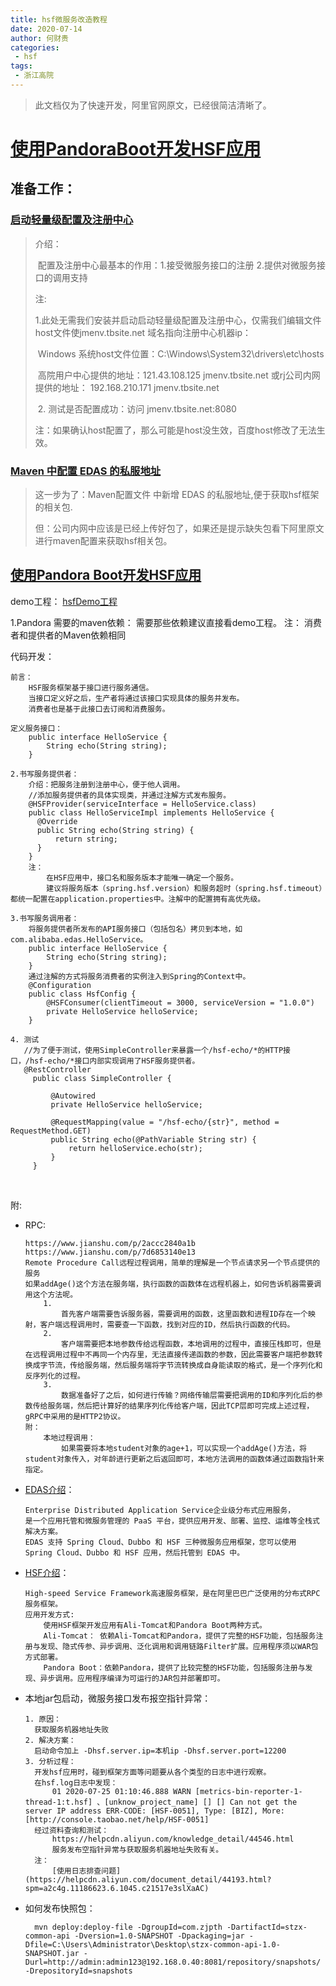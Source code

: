 ```yaml
---
title: hsf微服务改造教程
date: 2020-07-14
author: 何财贵
categories:
 - hsf
tags:
 - 浙江高院
---
```


> 此文档仅为了快速开发，阿里官网原文，已经很简洁清晰了。

# [使用PandoraBoot开发HSF应用](https://help.aliyun.com/document_detail/91226.html?spm=a2c4g.11186623.6.619.2f4f3af2mUOyry)

## 准备工作：

### [启动轻量级配置及注册中心](https://help.aliyun.com/document_detail/44163.html?spm=a2c4g.11186623.2.13.1a4042e48dt0za#task-2310117)  

> 介绍：
>
> ​	配置及注册中心最基本的作用：1.接受微服务接口的注册 2.提供对微服务接口的调用支持
>
> 注:
>
> ​	1.此处无需我们安装并启动启动轻量级配置及注册中心，仅需我们编辑文件host文件使jmenv.tbsite.net 域名指向注册中心机器ip：
>
> ​	Windows 系统host文件位置：C:\Windows\System32\drivers\etc\hosts
>
> ​	高院用户中心提供的地址：121.43.108.125  jmenv.tbsite.net
> ​	或rj公司内网提供的地址： 192.168.210.171  jmenv.tbsite.net
>
> ​	2. 测试是否配置成功：访问 jmenv.tbsite.net:8080
>
> ​	注：如果确认host配置了，那么可能是host没生效，百度host修改了无法生效。


### [Maven 中配置 EDAS 的私服地址](https://help.aliyun.com/knowledge_detail/66643.html?spm=a2c4g.11186623.6.620.db793af2sr4Ghr)   

> 这一步为了：Maven配置文件 中新增 EDAS 的私服地址,便于获取hsf框架的相关包.
>
> 但：公司内网中应该是已经上传好包了，如果还是提示缺失包看下阿里原文进行maven配置来获取hsf相关包。



## [使用Pandora Boot开发HSF应用](https://help.aliyun.com/document_detail/99943.html?spm=a2c4g.11186623.6.621.751a42e4isQbPT)

demo工程：
	[hsfDemo工程](http://192.168.0.40/hsf/zjgyhsfdemo)

1.Pandora 需要的maven依赖：
		需要那些依赖建议直接看demo工程。
	注： 消费者和提供者的Maven依赖相同 

代码开发：

	前言：
		HSF服务框架基于接口进行服务通信。
		当接口定义好之后，生产者将通过该接口实现具体的服务并发布。
		消费者也是基于此接口去订阅和消费服务。
	
	定义服务接口：
		public interface HelloService {
			String echo(String string);
		}
	
	2.书写服务提供者：
		介绍：把服务注册到注册中心，便于他人调用。
		//添加服务提供者的具体实现类，并通过注解方式发布服务。
		@HSFProvider(serviceInterface = HelloService.class)
		public class HelloServiceImpl implements HelloService {
		  @Override
		  public String echo(String string) {
			  return string;
		  }
		}
		注：
			在HSF应用中，接口名和服务版本才能唯一确定一个服务。
			建议将服务版本（spring.hsf.version）和服务超时（spring.hsf.timeout）都统一配置在application.properties中。注解中的配置拥有高优先级。
	
	3.书写服务调用者：
		将服务提供者所发布的API服务接口（包括包名）拷贝到本地，如com.alibaba.edas.HelloService。
		public interface HelloService {
	    	String echo(String string);
		}
		通过注解的方式将服务消费者的实例注入到Spring的Context中。
		@Configuration
		public class HsfConfig {
			@HSFConsumer(clientTimeout = 3000, serviceVersion = "1.0.0")
			private HelloService helloService;
		}
		
	4. 测试 
	   //为了便于测试，使用SimpleController来暴露一个/hsf-echo/*的HTTP接口，/hsf-echo/*接口内部实现调用了HSF服务提供者。
	   @RestController
	     public class SimpleController {
	   
	         @Autowired
	         private HelloService helloService;
	   
	         @RequestMapping(value = "/hsf-echo/{str}", method = RequestMethod.GET)
	         public String echo(@PathVariable String str) {
	             return helloService.echo(str);
	         }
	     }


​	


附:  
* RPC:
    ```
	https://www.jianshu.com/p/2accc2840a1b
	https://www.jianshu.com/p/7d6853140e13
	Remote Procedure Call远程过程调用，简单的理解是一个节点请求另一个节点提供的服务
	如果addAge()这个方法在服务端，执行函数的函数体在远程机器上，如何告诉机器需要调用这个方法呢。
		1.
			首先客户端需要告诉服务器，需要调用的函数，这里函数和进程ID存在一个映射，客户端远程调用时，需要查一下函数，找到对应的ID，然后执行函数的代码。
		2.
			客户端需要把本地参数传给远程函数，本地调用的过程中，直接压栈即可，但是在远程调用过程中不再同一个内存里，无法直接传递函数的参数，因此需要客户端把参数转换成字节流，传给服务端，然后服务端将字节流转换成自身能读取的格式，是一个序列化和反序列化的过程。
		3.
			数据准备好了之后，如何进行传输？网络传输层需要把调用的ID和序列化后的参数传给服务端，然后把计算好的结果序列化传给客户端，因此TCP层即可完成上述过程，gRPC中采用的是HTTP2协议。
	附：
		本地过程调用：
			如果需要将本地student对象的age+1，可以实现一个addAge()方法，将student对象传入，对年龄进行更新之后返回即可，本地方法调用的函数体通过函数指针来指定。
	```
* [EDAS介绍]( https://help.aliyun.com/document_detail/42934.html?spm=a2c4g.11174283.4.1.6b094632Fmr4GJ)：  
    ```
    Enterprise Distributed Application Service企业级分布式应用服务，
    是一个应用托管和微服务管理的 PaaS 平台，提供应用开发、部署、监控、运维等全栈式解决方案。
    EDAS 支持 Spring Cloud、Dubbo 和 HSF 三种微服务应用框架，您可以使用 Spring Cloud、Dubbo 和 HSF 应用，然后托管到 EDAS 中。
    ```
* [HSF介绍](https://help.aliyun.com/document_detail/100087.html?spm=a2c4g.11186623.6.606.17f13af24Unnsf)：  
    ```
    High-speed Service Framework高速服务框架，是在阿里巴巴广泛使用的分布式RPC服务框架。
    应用开发方式:
        使用HSF框架开发应用有Ali-Tomcat和Pandora Boot两种方式。  
        Ali-Tomcat： 依赖Ali-Tomcat和Pandora，提供了完整的HSF功能，包括服务注册与发现、隐式传参、异步调用、泛化调用和调用链路Filter扩展。应用程序须以WAR包方式部署。  
        Pandora Boot：依赖Pandora，提供了比较完整的HSF功能，包括服务注册与发现、异步调用。应用程序编译为可运行的JAR包并部署即可。
    ```

* 本地jar包启动，微服务接口发布报空指针异常：

  ```
  1. 原因：
  	获取服务机器地址失败
  2. 解决方案：
  	启动命令加上 -Dhsf.server.ip=本机ip -Dhsf.server.port=12200
  3. 分析过程：
  	开发hsf应用时，碰到框架方面等问题要从各个类型的日志中进行观察。
	在hsf.log日志中发现：
  		01 2020-07-25 01:10:46.888 WARN [metrics-bin-reporter-1-thread-1:t.hsf] 、[unknow_project_name] [] [] Can not get the server IP address ERR-CODE: [HSF-0051], Type: [BIZ], More: [http://console.taobao.net/help/HSF-0051]
  	经过资料查询和测试：
  		https://helpcdn.aliyun.com/knowledge_detail/44546.html
  		服务发布空指针异常与获取服务机器地址失败有关。
  	注：
  		[使用日志排查问题](https://helpcdn.aliyun.com/document_detail/44193.html?spm=a2c4g.11186623.6.1045.c21517e3slXaAC)
  ```

* 如何发布快照包：

  ```
	mvn deploy:deploy-file -DgroupId=com.zjpth -DartifactId=stzx-common-api -Dversion=1.0-SNAPSHOT -Dpackaging=jar -Dfile=C:\Users\Administrator\Desktop\stzx-common-api-1.0-SNAPSHOT.jar -Durl=http://admin:admin123@192.168.0.40:8081/repository/snapshots/ -DrepositoryId=snapshots
  ```
